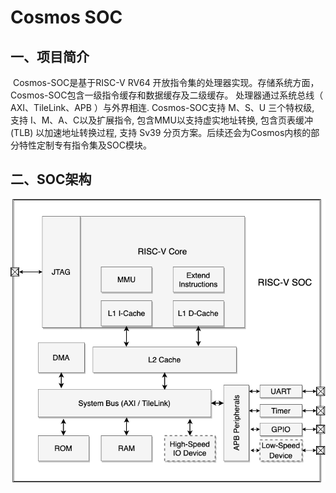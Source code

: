 # Cosmos SOC

## 一、项目简介

​      Cosmos-SOC是基于RISC-V RV64 开放指令集的处理器实现。存储系统方面，Cosmos-SOC包含一级指令缓存和数据缓存及二级缓存。 处理器通过系统总线（ AXI、TileLink、APB ）与外界相连. Cosmos-SOC支持 M、S、U 三个特权级, 支持 I、M、A、C以及扩展指令, 包含MMU以支持虚实地址转换, 包含页表缓冲 (TLB) 以加速地址转换过程, 支持 Sv39 分页方案。后续还会为Cosmos内核的部分特性定制专有指令集及SOC模块。

## 二、SOC架构



![Cosmos-SOC](https://github.com/CosmosPsi/CosmosDocs/blob/main/images/RISC-V-SOC.png)



